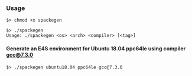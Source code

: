 ### Usage

```
$> chmod +x spackegen

$> ./spackegen
Usage: ./spackegen <os> <arch> <compiler> [<tag>]
```

#### Generate an E4S environment for Ubuntu 18.04 ppc64le using compiler gcc@7.3.0
```
$> ./spackegen ubuntu18.04 ppc64le gcc@7.3.0
```
